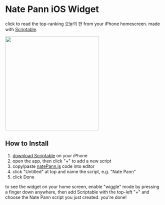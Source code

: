 # Nate Pann iOS Widget
click to read the top-ranking 오늘의 판 from your iPhone homescreen. made with [Scriptable](https://scriptable.app).

<img src="https://user-images.githubusercontent.com/3083888/176691342-521dbee9-0d59-4f44-a807-b8bbb43d2c08.png" width="300"/>

## How to Install

1. [download Scriptable](https://apps.apple.com/us/app/scriptable/id1405459188?uo=4) on your iPhone
2. open the app, then click "+" to add a new script
3. copy/paste [natePann.js](https://raw.githubusercontent.com/ryanckulp/nate_pann_ios_widget/master/natePann.js) code into editor
4. click "Untitled" at top and name the script, e.g. "Nate Pann"
5. click Done

to see the widget on your home screen, enable "wiggle" mode by pressing a finger down anywhere, then add Scriptable with the top-left "+" and choose the Nate Pann script you just created. you're done!
